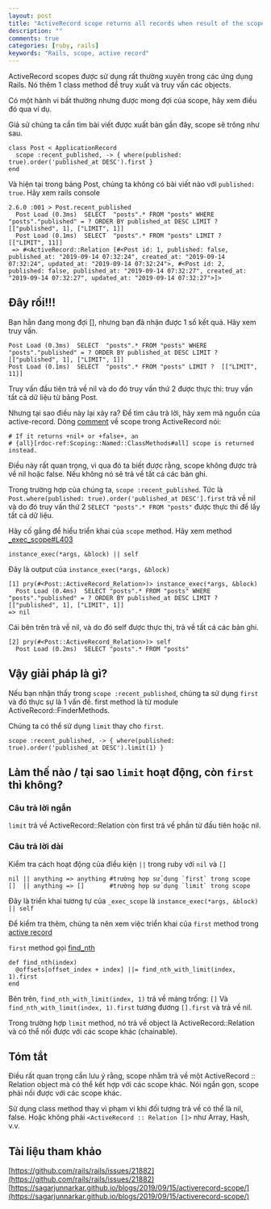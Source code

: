 ```yaml
---
layout: post
title: "ActiveRecord scope returns all records when result of the scope is nil"
description: ""
comments: true
categories: [ruby, rails]
keywords: "Rails, scope, active record"
---
```


ActiveRecord scopes được sử dụng rất thường xuyên trong các ứng dụng Rails. Nó thêm 1 class method để truy xuất và truy vấn các objects.

Có một hành vi bất thường nhưng được mong đợi của scope, hãy xem điều đó qua ví dụ.

Giả sử chúng ta cần tìm bài viết được xuất bản gần đây, scope sẽ trông như sau.

```
class Post < ApplicationRecord
  scope :recent_published, -> { where(published: true).order('published_at DESC').first }
end
```

Và hiện tại trong bảng Post, chúng ta không có bài viết nào với ```published: true```. Hãy xem rails console 

```
2.6.0 :001 > Post.recent_published
  Post Load (0.3ms)  SELECT  "posts".* FROM "posts" WHERE "posts"."published" = ? ORDER BY published_at DESC LIMIT ?  [["published", 1], ["LIMIT", 1]]
  Post Load (0.1ms)  SELECT  "posts".* FROM "posts" LIMIT ?  [["LIMIT", 11]]
 => #<ActiveRecord::Relation [#<Post id: 1, published: false, published_at: "2019-09-14 07:32:24", created_at: "2019-09-14 07:32:24", updated_at: "2019-09-14 07:32:24">, #<Post id: 2, published: false, published_at: "2019-09-14 07:32:27", created_at: "2019-09-14 07:32:27", updated_at: "2019-09-14 07:32:27">]>
```



## Đây rồi!!!

Bạn hẳn đang mong đợi [], nhưng bạn đã nhận được 1 số kết quả. Hãy xem truy vấn.

```
Post Load (0.3ms)  SELECT  "posts".* FROM "posts" WHERE "posts"."published" = ? ORDER BY published_at DESC LIMIT ?  [["published", 1], ["LIMIT", 1]]
Post Load (0.1ms)  SELECT  "posts".* FROM "posts" LIMIT ?  [["LIMIT", 11]]
```

Truy vấn đầu tiên trả về nil và do đó truy vấn thứ 2 được thực thi: truy vấn tất cả dữ liệu từ bảng Post.

Nhưng tại sao điều này lại xảy ra?
Để tìm câu trả lời, hãy xem mã nguồn của active-record. Dòng [comment](https://github.com/rails/rails/blob/v6.0.0/activerecord/lib/active_record/scoping/named.rb#L71) về scope trong ActiveRecord nói:

```
# If it returns +nil+ or +false+, an
# {all}[rdoc-ref:Scoping::Named::ClassMethods#all] scope is returned instead.
```

Điều này rất quan trọng, vì qua đó ta biết được rằng, scope không được trả về nil hoặc false. Nếu không nó sẽ trả về tất cá các bản ghi.

Trong trường hợp của chúng ta, ```scope :recent_published```. Tức là ```Post.where(published: true).order('published_at DESC'].first``` trả về nil và do đó truy vấn thứ 2 ```SELECT "posts".* FROM "posts"``` được thực thi để lấy tất cả dữ liệu.

Hãy cố gắng để hiểu triển khai của ```scope``` method. Hãy xem method [_exec_scope#L403](https://github.com/rails/rails/blob/v6.0.0/activerecord/lib/active_record/relation.rb#L403)

```
instance_exec(*args, &block) || self
```
Đây là output của ```instance_exec(*args, &block)```

```
[1] pry(#<Post::ActiveRecord_Relation>)> instance_exec(*args, &block)
  Post Load (0.4ms)  SELECT "posts".* FROM "posts" WHERE "posts"."published" = ? ORDER BY published_at DESC LIMIT ?  [["published", 1], ["LIMIT", 1]]
=> nil
```

Cái bên trên trả về nil, và do đó self được thực thi, trả về tất cá các bản ghi.

```
[2] pry(#<Post::ActiveRecord_Relation>)> self
  Post Load (0.2ms)  SELECT "posts".* FROM "posts"
```

## Vậy giải pháp là gì?

Nếu bạn nhận thấy trong ```scope :recent_published```, chúng ta sử dụng ```first``` và đó thực sự là 1 vấn đề. first method là từ module ActiveRecord::FinderMethods.

Chúng ta có thể sử dụng ```limit``` thay cho ```first```.

```
scope :recent_published, -> { where(published: true).order('published_at DESC').limit(1) }
```
## Làm thế nào / tại sao ```limit``` hoạt động, còn ```first``` thì không?

### Câu trả lời ngắn

```limit``` trả về ActiveRecord::Relation còn first trả về phần tử đầu tiên hoặc nil.

### Câu trả lời dài

Kiểm tra cách hoạt động của điều kiện ```||``` trong ruby với ```nil``` và ```[]```

```
nil || anything => anything #trường hợp sử dụng `first` trong scope
[]  || anything => []       #trường hợp sử dụng `limit` trong scope
```

Đây là triển khai tương tự của ```_exec_scope``` là ```instance_exec(*args, &block) || self```

Để kiểm tra thêm, chúng ta nên xem việc triển khai của ```first``` method trong [active record](https://github.com/rails/rails/blob/v6.0.0/activerecord/lib/active_record/relation/finder_methods.rb#L116)

```first``` method gọi [find_nth](https://github.com/rails/rails/blob/v6.0.0/activerecord/lib/active_record/relation/finder_methods.rb#L504)

```
def find_nth(index)
  @offsets[offset_index + index] ||= find_nth_with_limit(index, 1).first
end
```

Bên trên, ```find_nth_with_limit(index, 1)``` trả về mảng trống: ```[]```
Và ```find_nth_with_limit(index, 1).first``` tương đương ```[].first``` và trả về nil.

Trong trường hợp ```limit``` method, nó trả về object là ActiveRecord::Relation và có thể nối được với các scope khác (chainable).

## Tóm tắt

Điều rất quan trọng cần lưu ý rằng, scope nhằm trả về một ActiveRecord :: Relation object mà có thể kết hợp với các scope khác. Nói ngắn gọn, scope phải nối được với các scope khác.

Sử dụng class method thay vì phạm vi khi đối tượng trả về có thể là nil, false. Hoặc không phải ```<ActiveRecord :: Relation []>``` như Array, Hash, v.v.

## Tài liệu tham khảo

[https://github.com/rails/rails/issues/21882](https://github.com/rails/rails/issues/21882)
[https://sagarjunnarkar.github.io/blogs/2019/09/15/activerecord-scope/](https://sagarjunnarkar.github.io/blogs/2019/09/15/activerecord-scope/)
